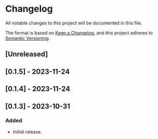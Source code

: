 # Changelog

All notable changes to this project will be documented in this file.

The format is based on [Keep a Changelog](https://keepachangelog.com/en/1.0.0/),
and this project adheres to [Semantic Versioning](https://semver.org/spec/v2.0.0.html).

## [Unreleased]

## [0.1.5] - 2023-11-24

## [0.1.4] - 2023-11-24

## [0.1.3] - 2023-10-31

### Added
- Initial release.
